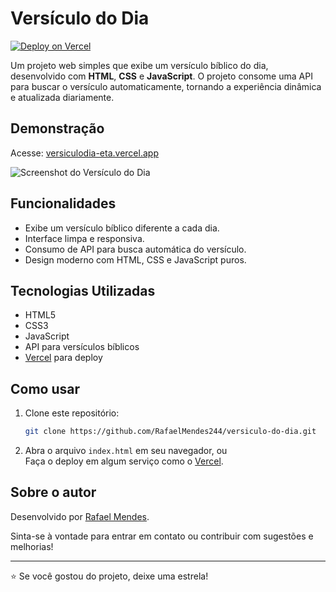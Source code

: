 # Versículo do Dia

[![Deploy on Vercel](https://vercel.com/button)](https://versiculodia-eta.vercel.app/)

Um projeto web simples que exibe um versículo bíblico do dia, desenvolvido com **HTML**, **CSS** e **JavaScript**. O projeto consome uma API para buscar o versículo automaticamente, tornando a experiência dinâmica e atualizada diariamente.

## Demonstração

Acesse: [versiculodia-eta.vercel.app](https://versiculodia-eta.vercel.app/)

![Screenshot do Versículo do Dia](./screenshot.png)

## Funcionalidades

- Exibe um versículo bíblico diferente a cada dia.
- Interface limpa e responsiva.
- Consumo de API para busca automática do versículo.
- Design moderno com HTML, CSS e JavaScript puros.

## Tecnologias Utilizadas

- HTML5
- CSS3
- JavaScript
- API para versículos bíblicos
- [Vercel](https://vercel.com/) para deploy

## Como usar

1. Clone este repositório:
   ```bash
   git clone https://github.com/RafaelMendes244/versiculo-do-dia.git
   ```

2. Abra o arquivo `index.html` em seu navegador, ou  
   Faça o deploy em algum serviço como o [Vercel](https://vercel.com/).

## Sobre o autor

Desenvolvido por [Rafael Mendes](https://www.linkedin.com/in/fael-mendesdev/).

Sinta-se à vontade para entrar em contato ou contribuir com sugestões e melhorias!

---

⭐️ Se você gostou do projeto, deixe uma estrela!
